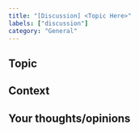 ```yaml
---
title: "[Discussion] <Topic Here>"
labels: ["discussion"]
category: "General"
---
```


## Topic

<!-- What would you like to discuss? This could be:
- Ideas for new features or improvements
- Best practices and tips
- Industry trends and EsoCore's role
- Integration experiences
- General thoughts about IoT/hardware development
-->

## Context

<!-- Provide any background or context for your discussion topic -->

## Your thoughts/opinions

<!-- Share your perspective, experiences, or ideas -->
